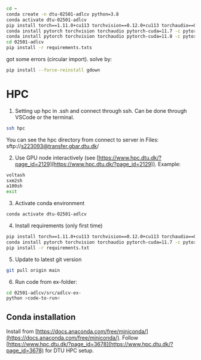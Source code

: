```bash
cd ~
conda create -n dtu-02501-adlcv python=3.8
conda activate dtu-02501-adlcv
pip install torch==1.11.0+cu113 torchvision==0.12.0+cu113 torchaudio==0.11.0 --extra-index-url https://download.pytorch.org/whl/cu113
conda install pytorch torchvision torchaudio pytorch-cuda=11.7 -c pytorch -c nvidia # for ex4
conda install pytorch torchvision torchaudio pytorch-cuda=11.8 -c pytorch -c nvidia # for ex5
cd 02501-adlcv
pip install -r requirements.txts
```
got some errors (circular import). solve by:
```bash
pip install --force-reinstall gdown
```


# HPC

1. Setting up hpc in .ssh and connect through ssh. Can be done through VSCode or the terminal.
```bash
ssh hpc
```

You can see the hpc directory from connect to server in Files: sftp://s223093@transfer.gbar.dtu.dk/


2. Use GPU node interactively (see [https://www.hpc.dtu.dk/?page_id=2129](https://www.hpc.dtu.dk/?page_id=2129)). Example:
```bash
voltash
sxm2sh
a100sh
exit
``` 

3. Activate conda environment
```bash
conda activate dtu-02501-adlcv
```

4. Install requirements (only first time)
```bash
pip install torch==1.11.0+cu113 torchvision==0.12.0+cu113 torchaudio==0.11.0 --extra-index-url https://download.pytorch.org/whl/cu113
conda install pytorch torchvision torchaudio pytorch-cuda=11.7 -c pytorch -c nvidia
pip install -r requirements.txt
```

5. Update to latest git version
```bash
git pull origin main
```

6. Run code from ex-folder:
```bash
cd 02501-adlcv/src/adlcv-ex-
python >code-to-run<
```



## Conda installation
Install from [https://docs.anaconda.com/free/miniconda/](https://docs.anaconda.com/free/miniconda/).
Follow [https://www.hpc.dtu.dk/?page_id=3678](https://www.hpc.dtu.dk/?page_id=3678) for DTU HPC setup.